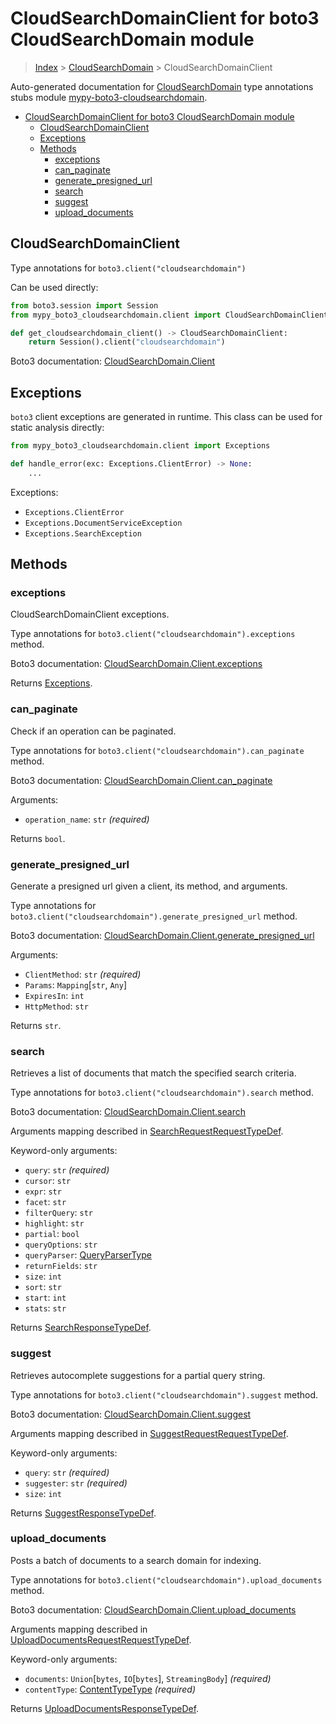 <a id="cloudsearchdomainclient-for-boto3-cloudsearchdomain-module"></a>

# CloudSearchDomainClient for boto3 CloudSearchDomain module

> [Index](..) > [CloudSearchDomain](.) > CloudSearchDomainClient

Auto-generated documentation for
[CloudSearchDomain](https://boto3.amazonaws.com/v1/documentation/api/latest/reference/services/cloudsearchdomain.html#CloudSearchDomain)
type annotations stubs module
[mypy-boto3-cloudsearchdomain](https://pypi.org/project/mypy-boto3-cloudsearchdomain/).

- [CloudSearchDomainClient for boto3 CloudSearchDomain module](#cloudsearchdomainclient-for-boto3-cloudsearchdomain-module)
  - [CloudSearchDomainClient](#cloudsearchdomainclient)
  - [Exceptions](#exceptions)
  - [Methods](#methods)
    - [exceptions](#exceptions)
    - [can_paginate](#can_paginate)
    - [generate_presigned_url](#generate_presigned_url)
    - [search](#search)
    - [suggest](#suggest)
    - [upload_documents](#upload_documents)

<a id="cloudsearchdomainclient"></a>

## CloudSearchDomainClient

Type annotations for `boto3.client("cloudsearchdomain")`

Can be used directly:

```python
from boto3.session import Session
from mypy_boto3_cloudsearchdomain.client import CloudSearchDomainClient

def get_cloudsearchdomain_client() -> CloudSearchDomainClient:
    return Session().client("cloudsearchdomain")
```

Boto3 documentation:
[CloudSearchDomain.Client](https://boto3.amazonaws.com/v1/documentation/api/latest/reference/services/cloudsearchdomain.html#CloudSearchDomain.Client)

<a id="exceptions"></a>

## Exceptions

`boto3` client exceptions are generated in runtime. This class can be used for
static analysis directly:

```python
from mypy_boto3_cloudsearchdomain.client import Exceptions

def handle_error(exc: Exceptions.ClientError) -> None:
    ...
```

Exceptions:

- `Exceptions.ClientError`
- `Exceptions.DocumentServiceException`
- `Exceptions.SearchException`

<a id="methods"></a>

## Methods

<a id="exceptions"></a>

### exceptions

CloudSearchDomainClient exceptions.

Type annotations for `boto3.client("cloudsearchdomain").exceptions` method.

Boto3 documentation:
[CloudSearchDomain.Client.exceptions](https://boto3.amazonaws.com/v1/documentation/api/latest/reference/services/cloudsearchdomain.html#CloudSearchDomain.Client.exceptions)

Returns [Exceptions](#exceptions).

<a id="can_paginate"></a>

### can_paginate

Check if an operation can be paginated.

Type annotations for `boto3.client("cloudsearchdomain").can_paginate` method.

Boto3 documentation:
[CloudSearchDomain.Client.can_paginate](https://boto3.amazonaws.com/v1/documentation/api/latest/reference/services/cloudsearchdomain.html#CloudSearchDomain.Client.can_paginate)

Arguments:

- `operation_name`: `str` *(required)*

Returns `bool`.

<a id="generate_presigned_url"></a>

### generate_presigned_url

Generate a presigned url given a client, its method, and arguments.

Type annotations for `boto3.client("cloudsearchdomain").generate_presigned_url`
method.

Boto3 documentation:
[CloudSearchDomain.Client.generate_presigned_url](https://boto3.amazonaws.com/v1/documentation/api/latest/reference/services/cloudsearchdomain.html#CloudSearchDomain.Client.generate_presigned_url)

Arguments:

- `ClientMethod`: `str` *(required)*
- `Params`: `Mapping`\[`str`, `Any`\]
- `ExpiresIn`: `int`
- `HttpMethod`: `str`

Returns `str`.

<a id="search"></a>

### search

Retrieves a list of documents that match the specified search criteria.

Type annotations for `boto3.client("cloudsearchdomain").search` method.

Boto3 documentation:
[CloudSearchDomain.Client.search](https://boto3.amazonaws.com/v1/documentation/api/latest/reference/services/cloudsearchdomain.html#CloudSearchDomain.Client.search)

Arguments mapping described in
[SearchRequestRequestTypeDef](./type_defs.md#searchrequestrequesttypedef).

Keyword-only arguments:

- `query`: `str` *(required)*
- `cursor`: `str`
- `expr`: `str`
- `facet`: `str`
- `filterQuery`: `str`
- `highlight`: `str`
- `partial`: `bool`
- `queryOptions`: `str`
- `queryParser`: [QueryParserType](./literals.md#queryparsertype)
- `returnFields`: `str`
- `size`: `int`
- `sort`: `str`
- `start`: `int`
- `stats`: `str`

Returns [SearchResponseTypeDef](./type_defs.md#searchresponsetypedef).

<a id="suggest"></a>

### suggest

Retrieves autocomplete suggestions for a partial query string.

Type annotations for `boto3.client("cloudsearchdomain").suggest` method.

Boto3 documentation:
[CloudSearchDomain.Client.suggest](https://boto3.amazonaws.com/v1/documentation/api/latest/reference/services/cloudsearchdomain.html#CloudSearchDomain.Client.suggest)

Arguments mapping described in
[SuggestRequestRequestTypeDef](./type_defs.md#suggestrequestrequesttypedef).

Keyword-only arguments:

- `query`: `str` *(required)*
- `suggester`: `str` *(required)*
- `size`: `int`

Returns [SuggestResponseTypeDef](./type_defs.md#suggestresponsetypedef).

<a id="upload_documents"></a>

### upload_documents

Posts a batch of documents to a search domain for indexing.

Type annotations for `boto3.client("cloudsearchdomain").upload_documents`
method.

Boto3 documentation:
[CloudSearchDomain.Client.upload_documents](https://boto3.amazonaws.com/v1/documentation/api/latest/reference/services/cloudsearchdomain.html#CloudSearchDomain.Client.upload_documents)

Arguments mapping described in
[UploadDocumentsRequestRequestTypeDef](./type_defs.md#uploaddocumentsrequestrequesttypedef).

Keyword-only arguments:

- `documents`: `Union`\[`bytes`, `IO`\[`bytes`\], `StreamingBody`\]
  *(required)*
- `contentType`: [ContentTypeType](./literals.md#contenttypetype) *(required)*

Returns
[UploadDocumentsResponseTypeDef](./type_defs.md#uploaddocumentsresponsetypedef).
